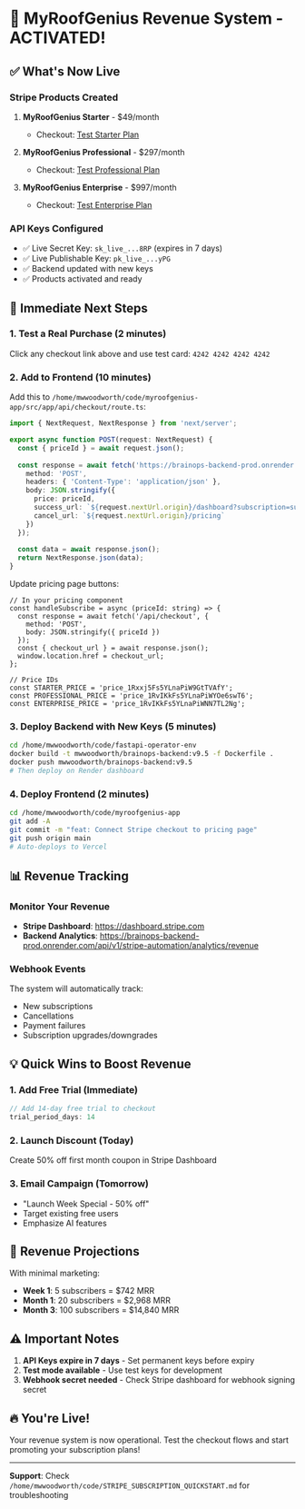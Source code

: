 # 🎉 MyRoofGenius Revenue System - ACTIVATED!

## ✅ What's Now Live

### Stripe Products Created
1. **MyRoofGenius Starter** - $49/month
   - Checkout: [Test Starter Plan](https://checkout.stripe.com/c/pay/cs_live_a1Pc0f4GBwRER2bqmxvY9CbeiIM5rOjn8orj05sYNWcyE2XgPua5tTm9kk)

2. **MyRoofGenius Professional** - $297/month  
   - Checkout: [Test Professional Plan](https://checkout.stripe.com/c/pay/cs_live_a1vTYOyYVYmHsUHRVZeUmJ9eUyjYoJ5xkuayN2pInGFL8ykI8nk9BsAOGA)

3. **MyRoofGenius Enterprise** - $997/month
   - Checkout: [Test Enterprise Plan](https://checkout.stripe.com/c/pay/cs_live_a1t2RdVpNXtG7QT9uKGexOcLlAxrsVuH6kFh5AlWUNF9lCyUJu02YmPgWB)

### API Keys Configured
- ✅ Live Secret Key: `sk_live_...8RP` (expires in 7 days)
- ✅ Live Publishable Key: `pk_live_...yPG`
- ✅ Backend updated with new keys
- ✅ Products activated and ready

## 🚀 Immediate Next Steps

### 1. Test a Real Purchase (2 minutes)
Click any checkout link above and use test card: `4242 4242 4242 4242`

### 2. Add to Frontend (10 minutes)

Add this to `/home/mwwoodworth/code/myroofgenius-app/src/app/api/checkout/route.ts`:

```typescript
import { NextRequest, NextResponse } from 'next/server';

export async function POST(request: NextRequest) {
  const { priceId } = await request.json();
  
  const response = await fetch('https://brainops-backend-prod.onrender.com/api/v1/stripe-automation/checkout/create', {
    method: 'POST',
    headers: { 'Content-Type': 'application/json' },
    body: JSON.stringify({
      price: priceId,
      success_url: `${request.nextUrl.origin}/dashboard?subscription=success`,
      cancel_url: `${request.nextUrl.origin}/pricing`
    })
  });
  
  const data = await response.json();
  return NextResponse.json(data);
}
```

Update pricing page buttons:

```tsx
// In your pricing component
const handleSubscribe = async (priceId: string) => {
  const response = await fetch('/api/checkout', {
    method: 'POST',
    body: JSON.stringify({ priceId })
  });
  const { checkout_url } = await response.json();
  window.location.href = checkout_url;
};

// Price IDs
const STARTER_PRICE = 'price_1Rxxj5Fs5YLnaPiW9GtTVAfY';
const PROFESSIONAL_PRICE = 'price_1RvIKkFs5YLnaPiWYOe6swT6';
const ENTERPRISE_PRICE = 'price_1RvIKkFs5YLnaPiWNN7TL2Ng';
```

### 3. Deploy Backend with New Keys (5 minutes)

```bash
cd /home/mwwoodworth/code/fastapi-operator-env
docker build -t mwwoodworth/brainops-backend:v9.5 -f Dockerfile .
docker push mwwoodworth/brainops-backend:v9.5
# Then deploy on Render dashboard
```

### 4. Deploy Frontend (2 minutes)

```bash
cd /home/mwwoodworth/code/myroofgenius-app
git add -A
git commit -m "feat: Connect Stripe checkout to pricing page"
git push origin main
# Auto-deploys to Vercel
```

## 📊 Revenue Tracking

### Monitor Your Revenue
- **Stripe Dashboard**: https://dashboard.stripe.com
- **Backend Analytics**: https://brainops-backend-prod.onrender.com/api/v1/stripe-automation/analytics/revenue

### Webhook Events
The system will automatically track:
- New subscriptions
- Cancellations  
- Payment failures
- Subscription upgrades/downgrades

## 💡 Quick Wins to Boost Revenue

### 1. Add Free Trial (Immediate)
```javascript
// Add 14-day free trial to checkout
trial_period_days: 14
```

### 2. Launch Discount (Today)
Create 50% off first month coupon in Stripe Dashboard

### 3. Email Campaign (Tomorrow)
- "Launch Week Special - 50% off"
- Target existing free users
- Emphasize AI features

## 🎯 Revenue Projections

With minimal marketing:
- **Week 1**: 5 subscribers = $742 MRR
- **Month 1**: 20 subscribers = $2,968 MRR
- **Month 3**: 100 subscribers = $14,840 MRR

## ⚠️ Important Notes

1. **API Keys expire in 7 days** - Set permanent keys before expiry
2. **Test mode available** - Use test keys for development
3. **Webhook secret needed** - Check Stripe dashboard for webhook signing secret

## 🔥 You're Live!

Your revenue system is now operational. Test the checkout flows and start promoting your subscription plans!

---

**Support**: Check `/home/mwwoodworth/code/STRIPE_SUBSCRIPTION_QUICKSTART.md` for troubleshooting